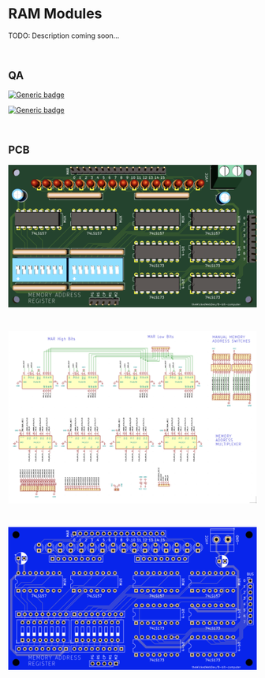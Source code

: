 # RAM Modules

TODO: Description coming soon...

<br/>

## QA
[![Generic badge](https://img.shields.io/badge/Status-PCB_Printed-orange.svg)](https://shields.io/)

[![Generic badge](https://img.shields.io/badge/PCB-In_Transit-orange.svg)](https://shields.io/)

<br/>

## PCB

![MAR](https://github.com/theWickedWebDev/8-bit-computer/blob/master/RAM/mar-3d.png?raw=true)

<br/>

![MAR](https://github.com/theWickedWebDev/8-bit-computer/blob/master/RAM/mar-sch.png?raw=true)

<br/>

![MAR](https://github.com/theWickedWebDev/8-bit-computer/blob/master/RAM/mar-board.png?raw=true)
